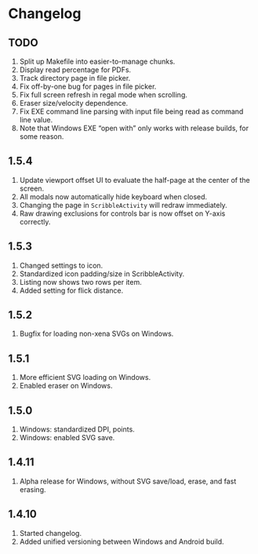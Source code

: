 # Changelog

## TODO

1. Split up Makefile into easier-to-manage chunks.
2. Display read percentage for PDFs.
3. Track directory page in file picker.
4. Fix off-by-one bug for pages in file picker.
5. Fix full screen refresh in regal mode when scrolling.
6. Eraser size/velocity dependence.
7. Fix EXE command line parsing with input file being read as command line value.
8. Note that Windows EXE “open with” only works with release builds, for some reason.

## 1.5.4

1. Update viewport offset UI to evaluate the half-page at the center of the screen.
2. All modals now automatically hide keyboard when closed.
3. Changing the page in `ScribbleActivity` will redraw immediately.
4. Raw drawing exclusions for controls bar is now offset on Y-axis correctly.

## 1.5.3

1. Changed settings to icon.
2. Standardized icon padding/size in ScribbleActivity.
3. Listing now shows two rows per item.
4. Added setting for flick distance.

## 1.5.2

1. Bugfix for loading non-xena SVGs on Windows.

## 1.5.1

1. More efficient SVG loading on Windows.
2. Enabled eraser on Windows.

## 1.5.0

1. Windows: standardized DPI, points.
2. Windows: enabled SVG save.

## 1.4.11

1. Alpha release for Windows, without SVG save/load, erase, and fast erasing.

## 1.4.10

1. Started changelog.
2. Added unified versioning between Windows and Android build.

